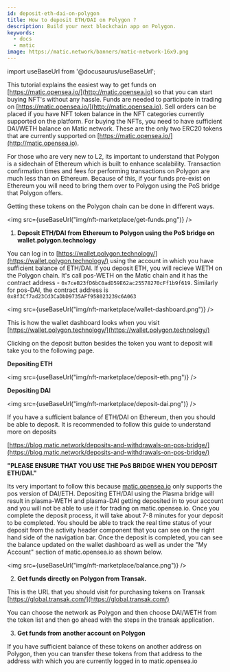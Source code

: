 ```yaml
---
id: deposit-eth-dai-on-polygon
title: How to deposit ETH/DAI on Polygon ?
description: Build your next blockchain app on Polygon.
keywords:
  - docs
  - matic
image: https://matic.network/banners/matic-network-16x9.png
---
```

import useBaseUrl from '@docusaurus/useBaseUrl';

This tutorial explains the easiest way to get funds on [https://matic.opensea.io/](http://matic.opensea.io) so that you can start buying NFT's without any hassle. Funds are needed to participate in trading on [https://matic.opensea.io/](http://matic.opensea.io). Sell orders can be placed if you have NFT token balance in the NFT categories currently supported on the platform. For buying the NFTs, you need to have sufficient DAI/WETH balance on Matic network. These are the only two ERC20 tokens that are currently supported on [https://matic.opensea.io/](http://matic.opensea.io).

For those who are very new to L2, its important to understand that Polygon is a sidechain of Ethereum which is built to enhance scalability. Transaction confirmation times and fees for performing transactions on Polygon are much less than on Ethereum. Because of this, if your funds pre-exist on Ethereum you will need to bring them over to Polygon using the PoS bridge that Polygon offers.

Getting these tokens on the Polygon chain can be done in different ways.

<img src={useBaseUrl("img/nft-marketplace/get-funds.png")} />

1. **Deposit ETH/DAI from Ethereum to Polygon using the PoS bridge on wallet.polygon.technology**

  You can log in to [https://wallet.polygon.technology/](https://wallet.polygon.technology/) using the account in which you have sufficient balance of ETH/DAI. If you deposit ETH, you will recieve WETH on the Polygon chain. It's call pos-WETH on the Matic chain and it has the contract address - `0x7ceB23fD6bC0adD59E62ac25578270cFf1b9f619`. Similarly for pos-DAI, the contract address is `0x8f3Cf7ad23Cd3CaDbD9735AFf958023239c6A063` 

<img src={useBaseUrl("img/nft-marketplace/wallet-dashboard.png")} />

This is how the wallet dashboard looks when you visit [https://wallet.polygon.technology/](https://wallet.polygon.technology/)

Clicking on the deposit button besides the token you want to deposit will take you to the following page.

**Depositing ETH**

<img src={useBaseUrl("img/nft-marketplace/deposit-eth.png")} />

**Depositing DAI**

<img src={useBaseUrl("img/nft-marketplace/deposit-dai.png")} />

If you have a sufficient balance of ETH/DAI on Ethereum, then you should be able to deposit. It is recommended to follow this guide to understand more on deposits

[https://blog.matic.network/deposits-and-withdrawals-on-pos-bridge/](https://blog.matic.network/deposits-and-withdrawals-on-pos-bridge/)

   **"PLEASE ENSURE THAT YOU USE THE PoS BRIDGE WHEN YOU DEPOSIT ETH/DAI."**

Its very important to follow this because [matic.opensea.io](http://matic.opensea.io) only supports the pos version of DAI/ETH. Depositing ETH/DAI using the Plasma bridge will result in plasma-WETH and plasma-DAI getting deposited in to your account and you will not be able to use it for trading on matic.opensea.io. Once you complete the deposit process, it will take about 7-8 minutes for your deposit to be completed. You should be able to track the real time status of your deposit from the activity header component that you can see on the right hand side of the navigation bar. Once the deposit is completed, you can see the balance updated on the wallet dashboard as well as under the "My Account" section of matic.opensea.io as shown below.

<img src={useBaseUrl("img/nft-marketplace/balance.png")} />

2. **Get funds directly on Polygon from Transak.**

This is the URL that you should visit for purchasing tokens on Transak
[https://global.transak.com/](https://global.transak.com/)

You can choose the network as Polygon and then choose DAI/WETH from the token list and then go ahead with the steps in the transak application.

3. **Get funds from another account on Polygon**

If you have sufficient balance of these tokens on another address on Polygon, then you can transfer these tokens from that address to the address with which you are currently logged in to matic.opensea.io
